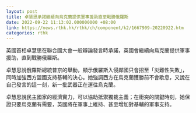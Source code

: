 ```yaml
---
layout: post
title: 卓慧思承諾繼續向烏克蘭提供軍事援助直至戰勝俄羅斯
date: 2022-09-22 11:13:02.000000000 +08:00
link: https://news.rthk.hk/rthk/ch/component/k2/1667909-20220922.htm
categories: rthk
---
```


英國首相卓慧思在聯合國大會一般辯論發言時承諾，英國會繼續向烏克蘭提供軍事援助，直到戰勝俄羅斯。

卓慧思說俄羅斯總統普京的舉動，顯示俄羅斯入侵鄰國只會招至「災難性失敗」，同時加強西方盟國支持基輔的決心。她強調西方在烏克蘭獲勝前不會歇息，又說在自己發言的這一刻，新一批武器正在運往烏克蘭。

卓慧思說民主國家的經濟實力，可以協助抵禦獨裁主義；在衝突的關鍵時刻，她保證只要烏克蘭有需要，英國將在軍事上維持、甚至增加對基輔的軍事支持。
